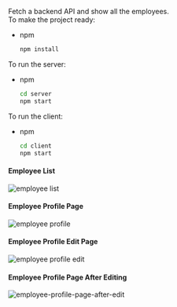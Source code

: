 Fetch a backend API and show all the employees. <br>
To make the project ready:
* npm
  ```sh
  npm install
  ```
To run the server:
* npm
  ```sh
  cd server
  npm start
  ```
To run the client:
* npm
  ```sh
  cd client
  npm start
  ```
#### Employee List
![employee list](https://github.com/Y3454R/project/blob/main/employees.png)

#### Employee Profile Page
![employee profile](https://github.com/Y3454R/project/blob/main/employee-profile-page.png)

#### Employee Profile Edit Page
![employee profile edit](https://github.com/Y3454R/project/blob/main/edit-employee-info-page.png)

#### Employee Profile Page After Editing
![employee-profile-page-after-edit](https://github.com/Y3454R/project/blob/main/employee-profile-page-after-edit.png)